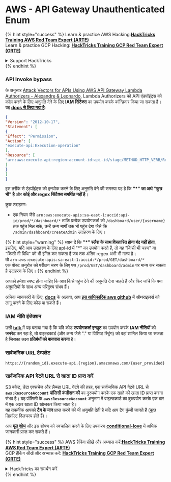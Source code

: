 # AWS - API Gateway Unauthenticated Enum

{% hint style="success" %}
Learn & practice AWS Hacking:<img src="../../../.gitbook/assets/image (1).png" alt="" data-size="line">[**HackTricks Training AWS Red Team Expert (ARTE)**](https://training.hacktricks.xyz/courses/arte)<img src="../../../.gitbook/assets/image (1).png" alt="" data-size="line">\
Learn & practice GCP Hacking: <img src="../../../.gitbook/assets/image (2).png" alt="" data-size="line">[**HackTricks Training GCP Red Team Expert (GRTE)**<img src="../../../.gitbook/assets/image (2).png" alt="" data-size="line">](https://training.hacktricks.xyz/courses/grte)

<details>

<summary>Support HackTricks</summary>

* Check the [**subscription plans**](https://github.com/sponsors/carlospolop)!
* **Join the** 💬 [**Discord group**](https://discord.gg/hRep4RUj7f) or the [**telegram group**](https://t.me/peass) or **follow** us on **Twitter** 🐦 [**@hacktricks\_live**](https://twitter.com/hacktricks\_live)**.**
* **Share hacking tricks by submitting PRs to the** [**HackTricks**](https://github.com/carlospolop/hacktricks) and [**HackTricks Cloud**](https://github.com/carlospolop/hacktricks-cloud) github repos.

</details>
{% endhint %}

### API Invoke bypass

के अनुसार [Attack Vectors for APIs Using AWS API Gateway Lambda Authorizers - Alexandre & Leonardo](https://www.youtube.com/watch?v=bsPKk7WDOnE), Lambda Authorizers को API एंडपॉइंट्स को कॉल करने के लिए अनुमति देने के लिए **IAM सिंटैक्स** का उपयोग करके कॉन्फ़िगर किया जा सकता है। यह [**docs से लिया गया है**](https://docs.aws.amazon.com/apigateway/latest/developerguide/api-gateway-control-access-using-iam-policies-to-invoke-api.html):
```json
{
"Version": "2012-10-17",
"Statement": [
{
"Effect": "Permission",
"Action": [
"execute-api:Execution-operation"
],
"Resource": [
"arn:aws:execute-api:region:account-id:api-id/stage/METHOD_HTTP_VERB/Resource-path"
]
}
]
}
```
इस तरीके से एंडपॉइंट्स को इनवोक करने के लिए अनुमति देने की समस्या यह है कि **"\*" का अर्थ "कुछ भी" है** और **कोई और regex सिंटैक्स समर्थित नहीं है**।

कुछ उदाहरण:

* एक नियम जैसे `arn:aws:execute-apis:sa-east-1:accid:api-id/prod/*/dashboard/*` ताकि प्रत्येक उपयोगकर्ता को `/dashboard/user/{username}` तक पहुंच मिल सके, उन्हें अन्य मार्गों तक भी पहुंच देगा जैसे कि `/admin/dashboard/createAdmin` उदाहरण के लिए।

{% hint style="warning" %}
ध्यान दें कि **"\*" स्लैश के साथ विस्तारित होना बंद नहीं होता**, इसलिए, यदि आप उदाहरण के लिए api-id में "\*" का उपयोग करते हैं, तो यह "किसी भी चरण" या "किसी भी विधि" को भी इंगित कर सकता है जब तक अंतिम regex अभी भी मान्य है।\
तो `arn:aws:execute-apis:sa-east-1:accid:*/prod/GET/dashboard/*`\
एक पोस्ट अनुरोध को परीक्षण चरण के लिए पथ `/prod/GET/dashboard/admin` पर मान्य कर सकता है उदाहरण के लिए।
{% endhint %}

आपको हमेशा स्पष्ट होना चाहिए कि आप किसे पहुंच देने की अनुमति देना चाहते हैं और फिर जांचें कि क्या अनुमतियों के साथ अन्य परिदृश्य संभव हैं।

अधिक जानकारी के लिए, [**docs**](https://docs.aws.amazon.com/apigateway/latest/developerguide/api-gateway-control-access-using-iam-policies-to-invoke-api.html) के अलावा, आप [**इस आधिकारिक aws github**](https://github.com/awslabs/aws-apigateway-lambda-authorizer-blueprints/tree/master/blueprints) में ऑथराइज़र्स को लागू करने के लिए कोड पा सकते हैं।

### IAM नीति इंजेक्शन

उसी [**talk** ](https://www.youtube.com/watch?v=bsPKk7WDOnE) में यह बताया गया है कि यदि कोड **उपयोगकर्ता इनपुट** का उपयोग करके **IAM नीतियों** को **जनरेट** कर रहा है, तो वाइल्डकार्ड (और अन्य जैसे "." या विशिष्ट स्ट्रिंग) को वहां शामिल किया जा सकता है जिसका लक्ष्य **प्रतिबंधों को बायपास करना** है।

### सार्वजनिक URL टेम्पलेट
```
https://{random_id}.execute-api.{region}.amazonaws.com/{user_provided}
```
### सार्वजनिक API गेटवे URL से खाता ID प्राप्त करें

S3 बकेट, डेटा एक्सचेंज और लैम्ब्डा URL गेटवे की तरह, एक सार्वजनिक API गेटवे URL से **`aws:ResourceAccount`** **पॉलिसी कंडीशन की** का दुरुपयोग करके एक खाते की खाता ID प्राप्त करना संभव है। यह पॉलिसी के **`aws:ResourceAccount`** अनुभाग में वाइल्डकार्ड का दुरुपयोग करके एक बार में एक अक्षर खाता ID खोजकर किया जाता है।\
यह तकनीक आपको **टैग के मान** प्राप्त करने की भी अनुमति देती है यदि आप टैग कुंजी जानते हैं (कुछ डिफ़ॉल्ट दिलचस्प होते हैं)।

आप [**मूल शोध**](https://blog.plerion.com/conditional-love-for-aws-metadata-enumeration/) और इस शोषण को स्वचालित करने के लिए उपकरण [**conditional-love**](https://github.com/plerionhq/conditional-love/) में अधिक जानकारी प्राप्त कर सकते हैं।

{% hint style="success" %}
AWS हैकिंग सीखें और अभ्यास करें:<img src="../../../.gitbook/assets/image (1).png" alt="" data-size="line">[**HackTricks Training AWS Red Team Expert (ARTE)**](https://training.hacktricks.xyz/courses/arte)<img src="../../../.gitbook/assets/image (1).png" alt="" data-size="line">\
GCP हैकिंग सीखें और अभ्यास करें: <img src="../../../.gitbook/assets/image (2).png" alt="" data-size="line">[**HackTricks Training GCP Red Team Expert (GRTE)**<img src="../../../.gitbook/assets/image (2).png" alt="" data-size="line">](https://training.hacktricks.xyz/courses/grte)

<details>

<summary>HackTricks का समर्थन करें</summary>

* [**सदस्यता योजनाएँ**](https://github.com/sponsors/carlospolop) देखें!
* **हमारे** 💬 [**Discord समूह**](https://discord.gg/hRep4RUj7f) या [**टेलीग्राम समूह**](https://t.me/peass) में शामिल हों या **Twitter** 🐦 पर हमें **फॉलो करें** [**@hacktricks\_live**](https://twitter.com/hacktricks\_live)**.**
* **हैकिंग ट्रिक्स साझा करें और** [**HackTricks**](https://github.com/carlospolop/hacktricks) और [**HackTricks Cloud**](https://github.com/carlospolop/hacktricks-cloud) गिटहब रिपोजिटरी में PR सबमिट करें।

</details>
{% endhint %}
